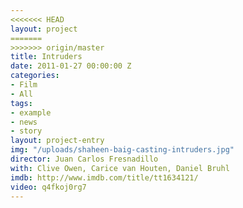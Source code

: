 ```yaml
---
<<<<<<< HEAD
layout: project
=======
>>>>>>> origin/master
title: Intruders
date: 2011-01-27 00:00:00 Z
categories:
- Film
- All
tags:
- example
- news
- story
layout: project-entry
img: "/uploads/shaheen-baig-casting-intruders.jpg"
director: Juan Carlos Fresnadillo
with: Clive Owen, Carice van Houten, Daniel Bruhl
imdb: http://www.imdb.com/title/tt1634121/
video: q4fkoj0rg7
---
```


